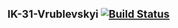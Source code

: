 ## IK-31-Vrublevskyi [![Build Status](https://travis-ci.org/Vetal-V/IK-31-Vrublevskyi.svg?branch=master)](https://travis-ci.org/Vetal-V/IK-31-Vrublevskyi)
